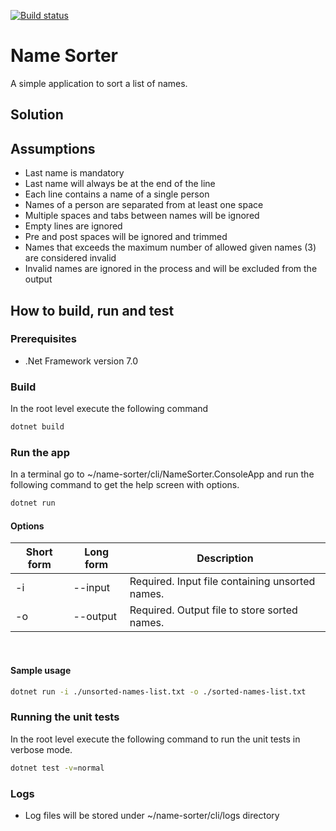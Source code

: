 [![Build status](https://ci.appveyor.com/api/projects/status/jk0ueeulkcf90k2i/branch/master?svg=true)](https://ci.appveyor.com/project/dinindu/name-sorter/branch/master)

# Name Sorter

A simple application to sort a list of names.

## Solution

## Assumptions

- Last name is mandatory
- Last name will always be at the end of the line
- Each line contains a name of a single person
- Names of a person are separated from at least one space
- Multiple spaces and tabs between names will be ignored
- Empty lines are ignored
- Pre and post spaces will be ignored and trimmed
- Names that exceeds the maximum number of allowed given names (3) are considered invalid
- Invalid names are ignored in the process and will be excluded from the output

## How to build, run and test

### Prerequisites

- .Net Framework version 7.0

### Build

In the root level execute the following command

```sh
dotnet build
```

### Run the app

In a terminal go to ~/name-sorter/cli/NameSorter.ConsoleApp and run the following command to get the help screen with options.

```sh
dotnet run
```

#### Options

| Short form | Long form | Description                                     |
| ---------- | --------- | ----------------------------------------------- |
| -i         | --input   | Required. Input file containing unsorted names. |
| -o         | --output  | Required. Output file to store sorted names.    |

<br/>

#### Sample usage

```sh
dotnet run -i ./unsorted-names-list.txt -o ./sorted-names-list.txt
```

### Running the unit tests

In the root level execute the following command to run the unit tests in verbose mode.

```sh
dotnet test -v=normal
```

### Logs

- Log files will be stored under ~/name-sorter/cli/logs directory

<br/>
